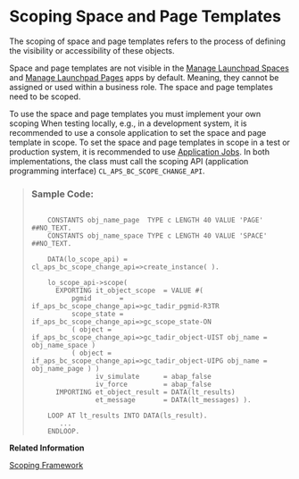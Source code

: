 <!-- loio74d5b1a9ec654bf59871631eba0491d6 -->

# Scoping Space and Page Templates

The scoping of space and page templates refers to the process of defining the visibility or accessibility of these objects.

Space and page templates are not visible in the [Manage Launchpad Spaces](https://help.sap.com/docs/btp/user-interface-configurations/manage-launchpad-spaces?version=Cloud) and [Manage Launchpad Pages](https://help.sap.com/docs/btp/user-interface-configurations/manage-launchpad-pages?version=Cloud) apps by default. Meaning, they cannot be assigned or used within a business role. The space and page templates need to be scoped.

To use the space and page templates you must implement your own scoping When testing locally, e.g., in a development system, it is recommended to use a console application to set the space and page template in scope. To set the space and page templates in scope in a test or production system, it is recommended to use [Application Jobs](https://help.sap.com/docs/btp/sap-business-technology-platform/application-jobs-3?version=Cloud). In both implementations, the class must call the scoping API \(application programming interface\) `CL_APS_BC_SCOPE_CHANGE_API`.

> ### Sample Code:  
> ```
> 
>     CONSTANTS obj_name_page  TYPE c LENGTH 40 VALUE 'PAGE' ##NO_TEXT.
>     CONSTANTS obj_name_space TYPE c LENGTH 40 VALUE 'SPACE' ##NO_TEXT.
> 
>     DATA(lo_scope_api) = cl_aps_bc_scope_change_api=>create_instance( ).
> 
>     lo_scope_api->scope(
>       EXPORTING it_object_scope  = VALUE #(
>           pgmid       = if_aps_bc_scope_change_api=>gc_tadir_pgmid-R3TR
>           scope_state = if_aps_bc_scope_change_api=>gc_scope_state-ON
>           ( object = if_aps_bc_scope_change_api=>gc_tadir_object-UIST obj_name = obj_name_space )
>           ( object = if_aps_bc_scope_change_api=>gc_tadir_object-UIPG obj_name = obj_name_page ) )
>                 iv_simulate      = abap_false
>                 iv_force         = abap_false
>       IMPORTING et_object_result = DATA(lt_results)
>                 et_message       = DATA(lt_messages) ).
> 
>     LOOP AT lt_results INTO DATA(ls_result).
>        ...
>     ENDLOOP.
> 
> ```

**Related Information**  


[Scoping Framework](https://help.sap.com/docs/btp/sap-business-technology-platform/scoping-framework?version=Cloud)

